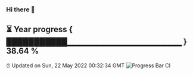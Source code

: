 ### Hi there 👋
⏳ Year progress { ███████████▁▁▁▁▁▁▁▁▁▁▁▁▁▁▁▁▁▁▁ } 38.64 %
---
⏰ Updated on Sun, 22 May 2022 00:32:34 GMT
![Progress Bar CI](https://github.com/Moyi321/Moyi321/workflows/Progress%20Bar%20CI/badge.svg)
